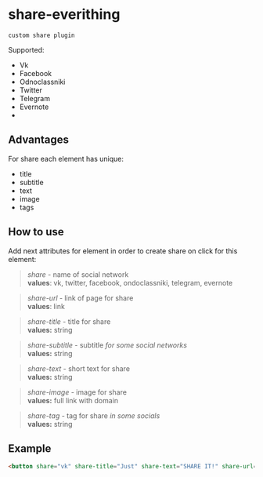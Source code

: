 # share-everithing
    custom share plugin

Supported:

-  Vk
-  Facebook
-  Odnoclassniki
-  Twitter
-  Telegram
-  Evernote
-  

## Advantages
For share each element has unique:
- title
- subtitle
- text
- image
- tags

## How to use
Add next attributes for element in order to create share on click for this element:

> *share* - name of social network  
**values**: vk, twitter, facebook, ondoclassniki, telegram, evernote

> *share-url* - link of page for share  
**values**: link

> *share-title* - title for share  
**values:** string

> *share-subtitle* - subtitle _for some social networks_  
**values:** string

> *share-text* - short text for share  
**values:** string

> *share-image* - image for share  
**values:** full link with domain

> *share-tag* - tag for share _in some socials_  
**values:** string


## Example

```Html
<button share="vk" share-title="Just" share-text="SHARE IT!" share-url="https://github.com/dslpp056193/share-everithing">Share!</button>
```
